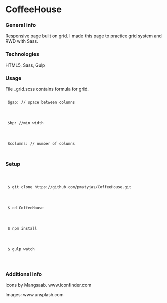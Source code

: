 <h1>CoffeeHouse</h1>
<h3>General info</h3>
<p> Responsive page built on grid. I made this page to practice grid system and RWD with Sass. </p>

<h3> Technologies </h3>
HTML5, Sass, Gulp

<h3> Usage </h3>
File _grid.scss contains formula for grid.

<code>
  <p> $gap: // space between columns </p>
  <p> $bp: //min width <p>
  <p> $columns: // number of columns </p>
</code>

<h3> Setup </h3>
  <code>
    <p> $ git clone https://github.com/pmatyjas/CoffeeHouse.git <p>
    <p> $ cd CoffeeHouse </p>
    <p> $ npm install </p>
    <p> $ gulp watch </p>
  </code>

<h3> Additional info </h3>
<p>Icons by Mangsaab. www.iconfinder.com </p>
<p>Images: www.unsplash.com</p>

